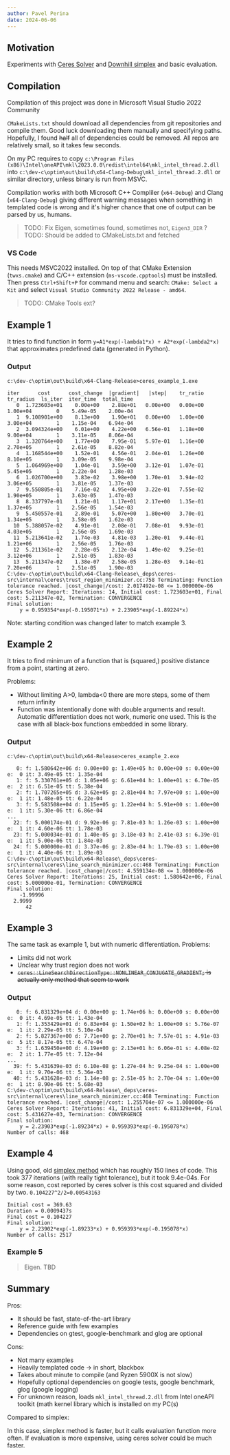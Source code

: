 ```yaml
---
author: Pavel Perina
date: 2024-06-06
---
```


## Motivation

Experiments with [Ceres Solver](http://ceres-solver.org) and [Downhill simplex](https://github.com/botaojia/simplex) and basic evaluation.

## Compilation

Compilation of this project was done in Microsoft Visual Studio 2022 Community

`CMakeLists.txt` should download all dependencies from git repositories and compile them.
Good luck downloading them manually and specifying paths. Hopefully, I found ~~half~~
all of dependencies could be removed. All repos are relatively small, so it takes few seconds.

On my PC requires to copy
`c:\Program Files (x86)\Intel\oneAPI\mkl\2023.0.0\redist\intel64\mkl_intel_thread.2.dll`
into
`c:\dev-c\optim\out\build\x64-Clang-Debug\mkl_intel_thread.2.dll`
or similar directory, unless binary is run from MSVC.

Compilation works with both Microsoft C++ Compliler (`x64-Debug`) and Clang (`x64-Clang-Debug`) giving different warning messages
when something in templated code is wrong and it's higher chance that one of output can be parsed by us, humans.

> TODO: Fix Eigen, sometimes found, sometimes not, `Eigen3_DIR` ?
> TODO: Should be added to CMakeLists.txt and fetched

### VS Code

This needs MSVC2022 installed. On top of that CMake Extension (`twxs.cmake`) and C/C++ extension (`ms-vscode.cpptools`) must be installed.
Then press `Ctrl+Shift+P` for command menu and search: `CMake: Select a Kit` and select `Visual Studio Community 2022 Release - amd64`.

> TODO: CMake Tools ext?

## Example 1 

It tries to find function in form `y=A1*exp(-lambda1*x) + A2*exp(-lambda2*x)` that approximates predefined data (generated in Python).

### Output

```
c:\dev-c\optim\out\build\x64-Clang-Release>ceres_example_1.exe
```

```
iter      cost      cost_change  |gradient|   |step|    tr_ratio  tr_radius  ls_iter  iter_time  total_time
   0  1.723603e+01    0.00e+00    2.88e+01   0.00e+00   0.00e+00  1.00e+04        0    5.49e-05    2.00e-04
   1  9.108901e+00    8.13e+00    1.90e+01   0.00e+00   1.00e+00  3.00e+04        1    1.15e-04    6.94e-04
   2  3.094324e+00    6.01e+00    4.22e+00   6.56e-01   1.18e+00  9.00e+04        1    3.11e-05    8.06e-04
   3  1.320764e+00    1.77e+00    7.95e-01   5.97e-01   1.16e+00  2.70e+05        1    2.61e-05    8.82e-04
   4  1.168544e+00    1.52e-01    4.56e-01   2.04e-01   1.26e+00  8.10e+05        1    3.09e-05    9.98e-04
   5  1.064969e+00    1.04e-01    3.59e+00   3.12e-01   1.07e-01  5.45e+05        1    2.22e-04    1.28e-03
   6  1.026700e+00    3.83e-02    3.98e+00   1.70e-01   3.94e-02  3.06e+05        1    3.81e-05    1.37e-03
   7  9.550805e-01    7.16e-02    4.95e+00   3.22e-01   7.55e-02  1.90e+05        1    3.63e-05    1.47e-03
   8  8.337797e-01    1.21e-01    1.17e+01   2.17e+00   1.35e-01  1.37e+05        1    2.56e-05    1.54e-03
   9  5.450557e-01    2.89e-01    5.07e+00   1.80e+00   3.70e-01  1.34e+05        1    3.58e-05    1.62e-03
  10  5.388057e-02    4.91e-01    2.08e-01   7.08e-01   9.93e-01  4.03e+05        1    2.56e-05    1.69e-03
  11  5.213641e-02    1.74e-03    4.81e-03   1.20e-01   9.44e-01  1.21e+06        1    2.56e-05    1.76e-03
  12  5.211361e-02    2.28e-05    2.12e-04   1.49e-02   9.25e-01  3.12e+06        1    2.51e-05    1.83e-03
  13  5.211347e-02    1.38e-07    2.58e-05   1.28e-03   9.14e-01  7.20e+06        1    2.51e-05    1.90e-03
C:\dev-c\optim\out\build\x64-Clang-Release\_deps\ceres-src\internal\ceres\trust_region_minimizer.cc:758 Terminating: Function tolerance reached. |cost_change|/cost: 2.017492e-08 <= 1.000000e-06
Ceres Solver Report: Iterations: 14, Initial cost: 1.723603e+01, Final cost: 5.211347e-02, Termination: CONVERGENCE
Final solution:
    y = 0.959354*exp(-0.195071*x) + 2.23905*exp(-1.89224*x)
```

Note: starting condition was changed later to match example 3.

## Example 2

It tries to find minimum of a function that is (squared,) positive distance from a point, starting at zero.

Problems:
* Without limiting A>0, lambda<0 there are more steps, some of them return infinity
* Function was intentionally done with double arguments and result. Automatic differentiation does not work, numeric one used. This is the case with all black-box functions embedded in some library.

### Output
```
c:\dev-c\optim\out\build\x64-Release>ceres_example_2.exe
```

```
   0: f: 1.580642e+06 d: 0.00e+00 g: 1.49e+05 h: 0.00e+00 s: 0.00e+00 e:  0 it: 3.49e-05 tt: 1.35e-04
   1: f: 5.330761e+05 d: 1.05e+06 g: 6.61e+04 h: 1.00e+01 s: 6.70e-05 e:  2 it: 6.51e-05 tt: 5.38e-04
   2: f: 1.707265e+05 d: 3.62e+05 g: 2.81e+04 h: 7.97e+00 s: 1.00e+00 e:  1 it: 1.48e-05 tt: 6.22e-04
   3: f: 5.583508e+04 d: 1.15e+05 g: 1.22e+04 h: 5.91e+00 s: 1.00e+00 e:  1 it: 5.30e-06 tt: 6.86e-04
...
  22: f: 5.000174e-01 d: 9.92e-06 g: 7.81e-03 h: 1.26e-03 s: 1.00e+00 e:  1 it: 4.60e-06 tt: 1.78e-03
  23: f: 5.000034e-01 d: 1.40e-05 g: 3.18e-03 h: 2.41e-03 s: 6.39e-01 e:  1 it: 5.00e-06 tt: 1.84e-03
  24: f: 5.000000e-01 d: 3.37e-06 g: 2.83e-04 h: 1.79e-03 s: 1.00e+00 e:  1 it: 4.40e-06 tt: 1.89e-03
C:\dev-c\optim\out\build\x64-Release\_deps\ceres-src\internal\ceres\line_search_minimizer.cc:468 Terminating: Function tolerance reached. |cost_change|/cost: 4.559134e-08 <= 1.000000e-06
Ceres Solver Report: Iterations: 25, Initial cost: 1.580642e+06, Final cost: 5.000000e-01, Termination: CONVERGENCE
Final solution:
    -1.99996
  2.9999
      42
```

## Example 3

The same task as example 1, but with numeric differentiation. 
Problems:
* Limits did not work
* Unclear why trust region does not work
* ~~`ceres::LineSearchDirectionType::NONLINEAR_CONJUGATE_GRADIENT;` is actually only method that seem to work~~

### Output

```
   0: f: 6.831329e+04 d: 0.00e+00 g: 1.74e+06 h: 0.00e+00 s: 0.00e+00 e:  0 it: 4.69e-05 tt: 1.43e-04
   1: f: 1.353429e+01 d: 6.83e+04 g: 1.50e+02 h: 1.00e+00 s: 5.76e-07 e:  1 it: 2.29e-05 tt: 5.10e-04
   2: f: 5.827367e+00 d: 7.71e+00 g: 2.70e+01 h: 7.57e-01 s: 4.91e-03 e:  5 it: 8.17e-05 tt: 6.47e-04
   3: f: 1.639450e+00 d: 4.19e+00 g: 2.13e+01 h: 6.06e-01 s: 4.08e-02 e:  2 it: 1.77e-05 tt: 7.12e-04
...
  39: f: 5.431639e-03 d: 6.10e-08 g: 1.27e-04 h: 9.25e-04 s: 1.00e+00 e:  1 it: 9.70e-06 tt: 5.36e-03
  40: f: 5.431628e-03 d: 1.14e-08 g: 2.51e-05 h: 2.70e-04 s: 1.00e+00 e:  1 it: 8.90e-06 tt: 5.68e-03
C:\dev-c\optim\out\build\x64-Release\_deps\ceres-src\internal\ceres\line_search_minimizer.cc:468 Terminating: Function tolerance reached. |cost_change|/cost: 1.255704e-07 <= 1.000000e-06
Ceres Solver Report: Iterations: 41, Initial cost: 6.831329e+04, Final cost: 5.431627e-03, Termination: CONVERGENCE
Final solution:
    y = 2.23903*exp(-1.89234*x) + 0.959393*exp(-0.195078*x)
Number of calls: 468
```

## Example 4

Using good, old [simplex method](https://github.com/botaojia/simplex) which has roughly 150 lines of code.
This took 377 iterations (with really tight tolerance), but it took 9.4e-04s.
For some reason, cost reported by ceres solver is this cost squared and divided by two. `0.104227^2/2=0.00543163`

```
Initial cost = 369.63
Duration = 0.0009437s
Final cost = 0.104227
Final solution:
    y = 2.23902*exp(-1.89233*x) + 0.959393*exp(-0.195078*x)
Number of calls: 2517
```

### Example 5

> Eigen. TBD

## Summary

Pros:

* It should be fast, state-of-the-art library
* Reference guide with few examples
* Dependencies on gtest, google-benchmark and glog are optional

Cons:

* Not many examples
* Heavily templated code -> in short, blackbox
* Takes about minute to compile (and Ryzen 5900X is not slow)
* Hopefully optional dependencies on google tests, google benchmark, glog (google logging)
* For unknown reason, loads `mkl_intel_thread.2.dll` from Intel oneAPI toolkit (math kernel library which is installed on my PC(s)

Compared to simplex:

In this case, simplex method is faster, but it calls evaluation function more often. If evaluation is more expensive, using ceres solver could be much faster.


